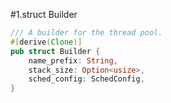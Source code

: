 #1.struct Builder

```rust
/// A builder for the thread pool.
#[derive(Clone)]
pub struct Builder {
    name_prefix: String,
    stack_size: Option<usize>,
    sched_config: SchedConfig,
}
```